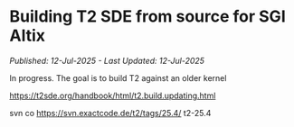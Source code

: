 # Building T2 SDE from source for SGI Altix
*Published: 12-Jul-2025 - Last Updated: 12-Jul-2025*

In progress. The goal is to build T2 against an older kernel

https://t2sde.org/handbook/html/t2.build.updating.html


svn co https://svn.exactcode.de/t2/tags/25.4/ t2-25.4

